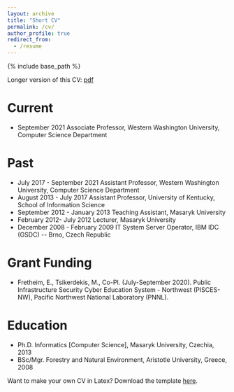 ```yaml
---
layout: archive
title: "Short CV"
permalink: /cv/
author_profile: true
redirect_from:
  - /resume
---
```


{% include base_path %}

Longer version of this CV: [pdf](/downloads/cvresume_academic.pdf)

Current
======
* September 2021 Associate Professor, Western Washington University, Computer Science Department

Past
======
* July 2017 - September 2021 Assistant Professor, Western Washington University, Computer Science Department
* August 2013 - July 2017 Assistant Professor, University of Kentucky, School of Information Science
* September 2012 - January 2013 Teaching Assistant, Masaryk University
* February 2012- July 2012 Lecturer, Masaryk University
* December 2008 -  February 2009 IT System Server Operator, IBM IDC (GSDC) -- Brno, Czech Republic

Grant Funding
======
* Fretheim, E., Tsikerdekis, M., Co-PI. (July-September 2020). Public Infrastructure Security Cyber Education System - Northwest (PISCES-NW), Pacific
Northwest National Laboratory (PNNL).

Education
======
* Ph.D. Informatics [Computer Science], Masaryk University, Czechia, 2013
* BSc/Mgr. Forestry and Natural Environment, Aristotle University, Greece, 2008

Want to make your own CV in Latex? Download the template [here](/downloads/cvtemplate.zip).
